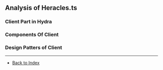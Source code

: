 ## Analysis of Heracles.ts 

### Client Part in Hydra 







### Components Of Client 






### Design Patters of Client 


---
* [Back to Index](README.md)
